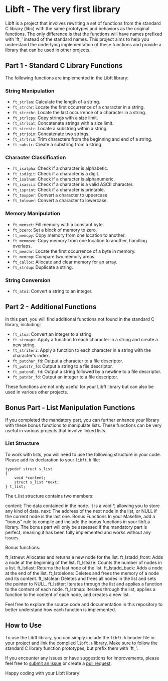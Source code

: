 # Libft - The very first library

Libft is a project that involves rewriting a set of functions from the standard C library (libc) with the same prototypes and behaviors as the original functions. The only difference is that the functions will have names prefixed with 'ft_' instead of the standard names. This project aims to help you understand the underlying implementation of these functions and provide a library that can be used in other projects.

## Part 1 - Standard C Library Functions

The following functions are implemented in the Libft library:

### String Manipulation
- `ft_strlen`: Calculate the length of a string.
- `ft_strchr`: Locate the first occurrence of a character in a string.
- `ft_strrchr`: Locate the last occurrence of a character in a string.
- `ft_strlcpy`: Copy strings with a size limit.
- `ft_strlcat`: Concatenate strings with a size limit.
- `ft_strnstr`: Locate a substring within a string.
- `ft_strjoin`: Concatenate two strings.
- `ft_strtrim`: Trim characters from the beginning and end of a string.
- `ft_substr`: Create a substring from a string.

### Character Classification
- `ft_isalpha`: Check if a character is alphabetic.
- `ft_isdigit`: Check if a character is a digit.
- `ft_isalnum`: Check if a character is alphanumeric.
- `ft_isascii`: Check if a character is a valid ASCII character.
- `ft_isprint`: Check if a character is printable.
- `ft_toupper`: Convert a character to uppercase.
- `ft_tolower`: Convert a character to lowercase.

### Memory Manipulation
- `ft_memset`: Fill memory with a constant byte.
- `ft_bzero`: Set a block of memory to zero.
- `ft_memcpy`: Copy memory from one location to another.
- `ft_memmove`: Copy memory from one location to another, handling overlaps.
- `ft_memchr`: Locate the first occurrence of a byte in memory.
- `ft_memcmp`: Compare two memory areas.
- `ft_calloc`: Allocate and clear memory for an array.
- `ft_strdup`: Duplicate a string.

### String Conversion
- `ft_atoi`: Convert a string to an integer.

## Part 2 - Additional Functions

In this part, you will find additional functions not found in the standard C library, including:

- `ft_itoa`: Convert an integer to a string.
- `ft_strmapi`: Apply a function to each character in a string and create a new string.
- `ft_striteri`: Apply a function to each character in a string with the character's index.
- `ft_putchar_fd`: Output a character to a file descriptor.
- `ft_putstr_fd`: Output a string to a file descriptor.
- `ft_putendl_fd`: Output a string followed by a newline to a file descriptor.
- `ft_putnbr_fd`: Output an integer to a file descriptor.

These functions are not only useful for your Libft library but can also be used in various other projects.

## Bonus Part - List Manipulation Functions

If you completed the mandatory part, you can further enhance your library with these bonus functions to manipulate lists. These functions can be very useful in various projects that involve linked lists.

### List Structure

To work with lists, you will need to use the following structure in your code. Please add its declaration to your `libft.h` file:

```
typedef struct s_list
{
    void *content;
    struct s_list *next;
} t_list;
```

The t_list structure contains two members:

content: The data contained in the node. It is a void *, allowing you to store any kind of data.
next: The address of the next node in the list, or NULL if the current node is the last one.
Bonus Functions
In your Makefile, add a "bonus" rule to compile and include the bonus functions in your libft.a library. The bonus part will only be assessed if the mandatory part is perfect, meaning it has been fully implemented and works without any issues.

Bonus functions:

ft_lstnew: Allocates and returns a new node for the list.
ft_lstadd_front: Adds a node at the beginning of the list.
ft_lstsize: Counts the number of nodes in a list.
ft_lstlast: Returns the last node of the list.
ft_lstadd_back: Adds a node at the end of the list.
ft_lstdelone: Deletes and frees the memory of a node and its content.
ft_lstclear: Deletes and frees all nodes in the list and sets the pointer to NULL.
ft_lstiter: Iterates through the list and applies a function to the content of each node.
ft_lstmap: Iterates through the list, applies a function to the content of each node, and creates a new list.


Feel free to explore the source code and documentation in this repository to better understand how each function is implemented.

## How to Use

To use the Libft library, you can simply include the `libft.h` header file in your project and link the compiled `libft.a` library. Make sure to follow the standard C library function prototypes, but prefix them with 'ft_'.

If you encounter any issues or have suggestions for improvements, please feel free to [submit an issue](https://github.com/Vanessa-BV/Libft/issues) or create a [pull request](https://github.com/Vanessa-BV/Libft/pulls).

Happy coding with your Libft library!
